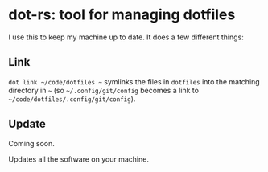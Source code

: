 # dot-rs: tool for managing dotfiles

I use this to keep my machine up to date. It does a few different things:

## Link

`dot link ~/code/dotfiles ~` symlinks the files in `dotfiles` into the
matching directory in `~` (so `~/.config/git/config` becomes a link to
`~/code/dotfiles/.config/git/config`).

## Update

Coming soon.

Updates all the software on your machine.
